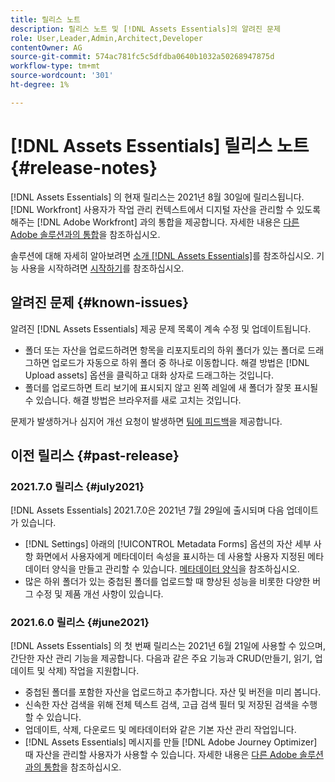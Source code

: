 ```yaml
---
title: 릴리스 노트
description: 릴리스 노트 및 [!DNL Assets Essentials]의 알려진 문제
role: User,Leader,Admin,Architect,Developer
contentOwner: AG
source-git-commit: 574ac781fc5c5dfdba0640b1032a50268947875d
workflow-type: tm+mt
source-wordcount: '301'
ht-degree: 1%

---
```



# [!DNL Assets Essentials] 릴리스 노트 {#release-notes}

[!DNL Assets Essentials] 의 현재 릴리스는 2021년 8월 30일에 릴리스됩니다. [!DNL Workfront] 사용자가 작업 관리 컨텍스트에서 디지털 자산을 관리할 수 있도록 해주는 [!DNL Adobe Workfront] 과의 통합을 제공합니다. 자세한 내용은 [다른 Adobe 솔루션과의 통합](/help/integration.md)을 참조하십시오.

솔루션에 대해 자세히 알아보려면 [소개 [!DNL Assets Essentials]](introduction.md)를 참조하십시오. 기능 사용을 시작하려면 [시작하기](/help/get-started.md)를 참조하십시오.

## 알려진 문제 {#known-issues}

알려진 [!DNL Assets Essentials] 제공 문제 목록이 계속 수정 및 업데이트됩니다.

* 폴더 또는 자산을 업로드하려면 항목을 리포지토리의 하위 폴더가 있는 폴더로 드래그하면 업로드가 자동으로 하위 폴더 중 하나로 이동합니다. 해결 방법은 [!DNL Upload assets] 옵션을 클릭하고 대화 상자로 드래그하는 것입니다. <!-- CQ-4327753 -->
* 폴더를 업로드하면 트리 보기에 표시되지 않고 왼쪽 레일에 새 폴더가 잘못 표시될 수 있습니다. 해결 방법은 브라우저를 새로 고치는 것입니다. <!-- CQ-4323534 -->

<!--
* Use assets that do not have whitespace in the file names. The replies to comments do not work for such assets.
-->

문제가 발생하거나 심지어 개선 요청이 발생하면 [팀에 피드백](#provide-feedback)을 제공합니다.

## 이전 릴리스 {#past-release}

### 2021.7.0 릴리스 {#july2021}

[!DNL Assets Essentials] 2021.7.0은 2021년 7월 29일에 출시되며 다음 업데이트가 있습니다.

* [!DNL Settings] 아래의 [!UICONTROL Metadata Forms] 옵션의 자산 세부 사항 화면에서 사용자에게 메타데이터 속성을 표시하는 데 사용할 사용자 지정된 메타데이터 양식을 만들고 관리할 수 있습니다. [메타데이터 양식](metadata.md#metadata-forms)을 참조하십시오.
* 많은 하위 폴더가 있는 중첩된 폴더를 업로드할 때 향상된 성능을 비롯한 다양한 버그 수정 및 제품 개선 사항이 있습니다.

### 2021.6.0 릴리스 {#june2021}

[!DNL Assets Essentials] 의 첫 번째 릴리스는 2021년 6월 21일에 사용할 수 있으며, 간단한 자산 관리 기능을 제공합니다. 다음과 같은 주요 기능과 CRUD(만들기, 읽기, 업데이트 및 삭제) 작업을 지원합니다.

* 중첩된 폴더를 포함한 자산을 업로드하고 추가합니다. 자산 및 버전을 미리 봅니다.
* 신속한 자산 검색을 위해 전체 텍스트 검색, 고급 검색 필터 및 저장된 검색을 수행할 수 있습니다.
* 업데이트, 삭제, 다운로드 및 메타데이터와 같은 기본 자산 관리 작업입니다.
* [!DNL Assets Essentials] 메시지를 만들  [!DNL Adobe Journey Optimizer] 때 자산을 관리할 사용자가 사용할 수 있습니다. 자세한 내용은 [다른 Adobe 솔루션과의 통합](/help/integration.md)을 참조하십시오.
